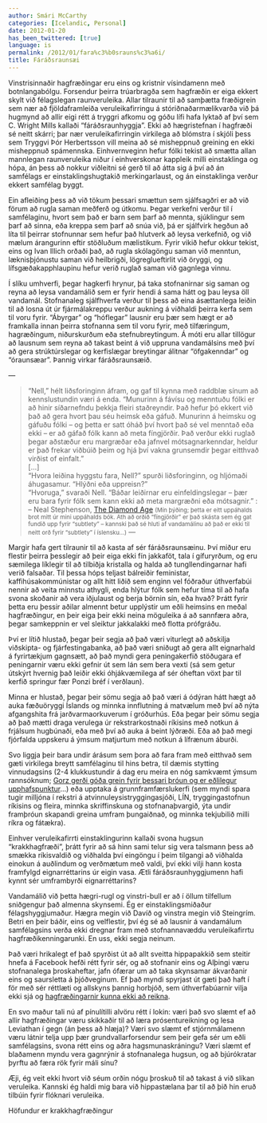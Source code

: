 ```yaml
---
author: Smári McCarthy
categories: [Icelandic, Personal]
date: 2012-01-20
has_been_twittered: [true]
language: is
permalink: /2012/01/fara%c3%b0srauns%c3%a6i/
title: Fáráðsraunsæi
---
```

<p class="wp-flattr-button">
  <a class="FlattrButton" style="display:none;" href="http://www.smarimccarthy.is/2012/01/fara%c3%b0srauns%c3%a6i/" title="Fáráðsraunsæi" rev="flattr;uid:smarimc;language:en_GB;category:text;button:compact;">Vinstrisinnaðir hagfræðingar eru eins og kristnir vísindamenn með botnlangabólgu. Forsendur þeirra trúarbragða sem hagfræðin er eiga ekkert skylt við félagslegan raunveruleika. Allar tilraunir til að samþætta fræðigrein sem nær að fjöldaframleiða veruleikafirringu á stóriðnaðarmælikvarða við þá hugmynd að allir eigi rétt á tryggri afkomu og góðu lífi hafa lyktað af því sem C. Wright Mills kallaði "fáráðsraunhyggja". Ekki að hægristefnan í hagfræði sé neitt skárri; þar nær veruleikafirringin virkilega að blómstra í skjóli þess sem Tryggvi Þór Herbertsson vill meina að sé misheppnuð greining en ekki misheppnuð spámennska. Einhvernveginn hefur fólki tekist að smætta allan mannlegan raunveruleika niður í einhverskonar kappleik milli einstaklinga og hópa, án þess að nokkur viðleitni sé gerð til að átta sig á því að án samfélags er einstaklingshugtakið merkingarlaust, og án einstaklinga verður ekkert samfélag byggt. Ein afle</a>
</p>

Vinstrisinnaðir hagfræðingar eru eins og kristnir vísindamenn með botnlangabólgu. Forsendur þeirra trúarbragða sem hagfræðin er eiga ekkert skylt við félagslegan raunveruleika. Allar tilraunir til að samþætta fræðigrein sem nær að fjöldaframleiða veruleikafirringu á stóriðnaðarmælikvarða við þá hugmynd að allir eigi rétt á tryggri afkomu og góðu lífi hafa lyktað af því sem C. Wright Mills kallaði &#8220;fáráðsraunhyggja&#8221;. Ekki að hægristefnan í hagfræði sé neitt skárri; þar nær veruleikafirringin virkilega að blómstra í skjóli þess sem Tryggvi Þór Herbertsson vill meina að sé misheppnuð greining en ekki misheppnuð spámennska. Einhvernveginn hefur fólki tekist að smætta allan mannlegan raunveruleika niður í einhverskonar kappleik milli einstaklinga og hópa, án þess að nokkur viðleitni sé gerð til að átta sig á því að án samfélags er einstaklingshugtakið merkingarlaust, og án einstaklinga verður ekkert samfélag byggt.

Ein afleiðing þess að við tökum þessari smættun sem sjálfsagðri er að við förum að rugla saman meðferð og útkomu. Þegar verkefni verður til í samfélaginu, hvort sem það er barn sem þarf að mennta, sjúklingur sem þarf að sinna, eða kreppa sem þarf að snúa við, þá er sjálfvirk hegðun að líta til þeirrar stofnunnar sem hefur það hlutverk að leysa verkefnið, og við mælum árangurinn eftir stöðluðum mælistikum. Fyrir vikið hefur okkur tekist, eins og Ivan Illich orðaði það, að rugla skólagöngu saman við menntun, læknisþjónustu saman við heilbrigði, lögreglueftirlit við öryggi, og lífsgæðakapphlaupinu hefur verið ruglað saman við gagnlega vinnu.

Í slíku umhverfi, þegar hagkerfi hrynur, þá taka stofnanirnar sig saman og reyna að leysa vandamálið sem er fyrir hendi á sama hátt og þau leysa öll vandamál. Stofnanaleg sjálfhverfa verður til þess að eina ásættanlega leiðin til að losna út úr fjármálakreppu verður aukning á viðhaldi þeirra kerfa sem til voru fyrir. &#8220;Ábyrgar&#8221; og &#8220;hóflegar&#8221; lausnir eru þær sem hægt er að framkalla innan þeirra stofnanna sem til voru fyrir, með tilfæringum, hagræðingum, niðurskurðum eða stefnubreytingum. Á móti eru allar tillögur að lausnum sem reyna að takast beint á við uppruna vandamálsins með því að gera strúktúrslegar og kerfislægar breytingar álitnar &#8220;öfgakenndar&#8221; og &#8220;óraunsæar&#8221;. Þannig virkar fáráðsraunsæið.

&#8212;

> “Nell,” hélt liðsforinginn áfram, og gaf til kynna með raddblæ sínum að kennslustundin væri á enda. “Munurinn á fávísu og menntuðu fólki er að hinir síðarnefndu þekkja fleiri staðreyndir. Það hefur þó ekkert við það að gera hvort þau séu heimsk eða gáfuð. Munurinn á heimsku og gáfuðu fólki &#8211; og þetta er satt óháð því hvort það sé vel menntað eða ekki &#8211; er að gáfað fólk kann að meta fíngjörðir. Það verður ekki ruglað þegar aðstæður eru margræðar eða jafnvel mótsagnarkenndar, heldur er það frekar viðbúið þeim og hjá því vakna grunsemdir þegar eitthvað virðist of einfalt.”  
> [...]  
> “Hvora leiðina hyggstu fara, Nell?” spurði liðsforinginn, og hljómaði áhugasamur. “Hlýðni eða uppreisn?”  
> “Hvoruga,” svaraði Nell. “Báðar leiðirnar eru einfeldingslegar &#8211; þær eru bara fyrir fólk sem kann ekki að meta margræðni eða mótsagnir.”
:   &#8211; Neal Stephenson, [The Diamond Age][1] <small>(Mín þýðing; þetta er eitt uppáhalds brot mitt úr mini uppáhalds bók. Ath að orðið “fíngjörðir” er það skásta sem ég gat fundið upp fyrir “subtlety” &#8211; kannski það sé hluti af vandamálinu að það er ekki til neitt orð fyrir “subtlety” í íslensku&#8230;)</small>
&#8212;

Margir hafa gert tilraunir til að kasta af sér fáráðsraunsæinu. Því miður eru flestir þeirra þesslegir að þeir eiga ekki fín jakkaföt, tala í gífuryrðum, og eru sæmilega líklegir til að tilbiðja kristalla og halda að tungllendingarnar hafi verið falsaðar. Til þessa hóps teljast bálreiðir feministar, kaffihúsakommúnistar og allt hitt liðið sem enginn vel fóðraður úthverfabúi nennir að veita minnstu athygli, enda hlýtur fólk sem hefur tíma til að hafa svona skoðanir að vera iðjulaust og berja börnin sín, eða hvað? Þrátt fyrir þetta eru þessir aðilar almennt betur upplýstir um eðli heimsins en meðal hagfræðingur, en þeir eiga þeir ekki neina möguleika á að sannfæra aðra, þegar samkeppnin er vel sleiktur jakkalakki með flotta prófgráðu.

Því er lítið hlustað, þegar þeir segja að það væri viturlegt að aðskilja viðskipta- og fjárfestingabanka, að það væri sniðugt að gera allt eignarhald á fyrirtækjum gagnsætt, að það myndi gera peningakerfið stöðugara ef peningarnir væru ekki gefnir út sem lán sem bera vexti (sá sem getur útskýrt hvernig það leiðir ekki óhjákvæmilega af sér óheftan vöxt þar til kerfið springur fær Ponzi bréf í verðlaun).

Minna er hlustað, þegar þeir sömu segja að það væri á ódýran hátt hægt að auka fæðuöryggi Íslands og minnka innflutning á matvælum með því að nýta afgangshita frá jarðvarmaorkuverum í gróðurhús. Eða þegar þeir sömu segja að það mætti draga verulega úr rekstrarkostnaði ríkisins með notkun á frjálsum hugbúnaði, eða með því að auka á beint lýðræði. Eða að það megi fjórfalda uppskeru á ýmsum matjurtum með notkun á lífrænum áburði.

Svo liggja þeir bara undir árásum sem þora að fara fram með eitthvað sem gæti virkilega breytt samfélaginu til hins betra, til dæmis stytting vinnudagsins (2-4 klukkustundir á dag eru meira en nóg samkvæmt ýmsum rannsóknum; [Gorz gerði góða grein fyrir þessari þróun og er eðlilegur upphafspunktur][2]&#8230;) eða upptaka á grunnframfærslukerfi (sem myndi spara tugir milljóna í rekstri á atvinnuleysistryggingasjóði, LÍN, tryggingastofnun ríkisins og fleira, minnka skriffinskuna og stofnanaþvargið, ýta undir framþróun skapandi greina umfram þungaiðnað, og minnka tekjubilið milli ríkra og fátækra).

Einhver veruleikafirrti einstaklingurinn kallaði svona hugsun “krakkhagfræði”, þrátt fyrir að sá hinn sami telur sig vera talsmann þess að smækka ríkisvaldið og viðhalda því eingöngu í þeim tilgangi að viðhalda einokun á auðlindum og verðmætum með valdi, því ekki vilji hann kosta framfylgd eignarréttarins úr eigin vasa. Ætli fáráðsraunhyggjumenn hafi kynnt sér umframbyrði eignarréttarins?

Vandamálið við þetta hægri-rugl og vinstri-bull er að í öllum tilfellum sniðgengur það almenna skynsemi. Ég er einstaklingsmiðaður félagshyggjumaður. Hægra megin við Davíð og vinstra megin við Steingrím. Betri en þeir báðir, eins og velflestir, því ég sé að lausnir á vandamálum samfélagsins verða ekki dregnar fram með stofnannavæddu veruleikafirrtu hagfræðikenningarunki. En uss, ekki segja neinum.

Það væri hrikalegt ef það spyrðist út að allt sveitta hippapakkið sem steitir hnefa á Facebook hefði rétt fyrir sér, og að stofnanir eins og Alþingi væru stofnanalega þroskaheftar, jafn ófærar um að taka skynsamar ákvarðanir eins og saursletta á þjóðveginum. Ef það myndi spyrjast út gæti það haft í för með sér réttlæti og allskyns þannig horbjóð, sem úthverfabúarnir vilja ekki sjá og [hagfræðingarnir kunna ekki að reikna][3].

En svo maður tali nú af pínulítilli alvöru rétt í lokin: væri það svo slæmt ef að allir hagfræðingar væru skikkaðir til að læra prósentureikning og lesa Leviathan í gegn (án þess að hlæja)? Væri svo slæmt ef stjórnmálamenn væru látnir telja upp þær grundvallarforsendur sem þeir gefa sér um eðli samfélagsins, svona rétt eins og aðra hagsmunaskráningu? Væri slæmt ef blaðamenn myndu vera gagnrýnir á stofnanalega hugsun, og að bjúrókratar þyrftu að færa rök fyrir máli sínu?

Æji, ég veit ekki hvort við séum orðin nógu þroskuð til að takast á við slíkan veruleika. Kannski ég haldi mig bara við hippastælana þar til að þið hin eruð tilbúin fyrir flóknari veruleika.

Höfundur er krakkhagfræðingur

 [1]: https://pages.towson.edu/egoode/papers/Misc%20reading/bookstuff/Neal%20Stephenson%20-%20Diamond%20Age.pdf
 [2]: http://www.felagshyggja.net/Felagar/GorzGullold.pdf
 [3]: http://www.visir.is/laekkun-skattbyrdar/article/2012701189937
